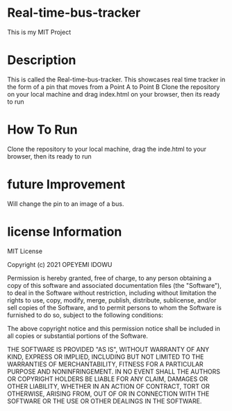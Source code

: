 # Real-time-bus-tracker
This is my MIT Project
# Description
This is called the  Real-time-bus-tracker. This showcases real time tracker in the form of a pin that moves from a Point A to Point B 
Clone the repository on your local machine and drag index.html on your browser, then its ready to run
# How To Run
Clone the repository to your local machine, drag the inde.html to your browser, then its ready to run
# future Improvement
Will change the pin to an image of a bus.
# license Information
MIT License

Copyright (c) 2021 OPEYEMI IDOWU

Permission is hereby granted, free of charge, to any person obtaining a copy
of this software and associated documentation files (the "Software"), to deal
in the Software without restriction, including without limitation the rights
to use, copy, modify, merge, publish, distribute, sublicense, and/or sell
copies of the Software, and to permit persons to whom the Software is
furnished to do so, subject to the following conditions:

The above copyright notice and this permission notice shall be included in all
copies or substantial portions of the Software.

THE SOFTWARE IS PROVIDED "AS IS", WITHOUT WARRANTY OF ANY KIND, EXPRESS OR
IMPLIED, INCLUDING BUT NOT LIMITED TO THE WARRANTIES OF MERCHANTABILITY,
FITNESS FOR A PARTICULAR PURPOSE AND NONINFRINGEMENT. IN NO EVENT SHALL THE
AUTHORS OR COPYRIGHT HOLDERS BE LIABLE FOR ANY CLAIM, DAMAGES OR OTHER
LIABILITY, WHETHER IN AN ACTION OF CONTRACT, TORT OR OTHERWISE, ARISING FROM,
OUT OF OR IN CONNECTION WITH THE SOFTWARE OR THE USE OR OTHER DEALINGS IN THE
SOFTWARE.
